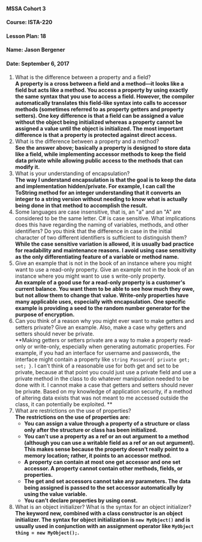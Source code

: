 #### MSSA Cohort 3
#### Course: ISTA-220
#### Lesson Plan: 18
#### Name: Jason Bergener
#### Date: September 6, 2017

1. What is the difference between a property and a field?  
**A property is a cross between a field and a method—it looks like a field but acts like a method. You access a property by using exactly the same syntax that you use to access a field. However, the compiler automatically translates this field-like syntax into calls to accessor methods (sometimes referred to as property getters and property setters). One key difference is that a field can be assigned a value without the object being initialized whereas a property cannot be assigned a value until the object is initialized. The most important difference is that a property is protected against direct access.**
1. What is the difference between a property and a method?  
**See the answer above; basically a property is designed to store data like a field, while implementing accessor methods to keep the field data private while allowing public access to the methods that can modify it.**
1. What is your understanding of encapsulation?  
**The way I understand encapsulation is that the goal is to keep the data and implementation hidden/private. For example, I can call the ToString method for an integer understanding that it converts an integer to a string version without needing to know what is actually being done in that method to accomplish the result.**
1. Some languages are case insensitive, that is, an "a" and an "A" are considered to be the same letter. C# is case sensitive. What implications does this have regarding the naming of variables, methods, and other identifiers? Do you think that the difference in case in the initial character of two different identifiers is sufficient to distinguish them?  
**While the case sensitive variation is allowed, it is usually bad practice for readability and maintenance reasons. I avoid using case sensitivity as the only differentiating feature of a variable or method name.**
1. Give an example that is not in the book of an instance where you might want to use a read-only property. Give an example not in the book of an instance where you might want to use s write-only property.  
**An example of a good use for a read-only property is a customer's current balance. You want them to be able to see how much they owe, but not allow them to change that value. Write-only properties have many applicable uses, especially with encapsulation. One specific example is providing a seed to the random number generator for the purpose of encryption.**
1. Can you think of a reason why you might ever want to make getters and setters private? Give an example. Also, make a case why getters and setters should never be private.  
**Making getters or setters private are a way to make a property read-only or write-only, especially when generating automatic properties. For example, if you had an interface for username and passwords, the interface might contain a property like `string Password{ private get; set; }`. I can't think of a reasonable use for both get and set to be private, because at that point you could just use a private field and use a private method in the class to do whatever manipulation needed to be done with it. I cannot make a case that getters and setters should never be private. Based on my knowledge of application security, if a method of altering data exists that was not meant to me accessed outside the class, it can potentially be exploited. **
1. What are restrictions on the use of properties?  
**The restrictions on the use of properties are:**
    - **You can assign a value through a property of a structure or class only after the structure or class has been initialized.**
    - **You can’t use a property as a ref or an out argument to a method (although you can use a writable field as a ref or an out argument). This makes sense because the property doesn’t really point to a memory location; rather, it points to an accessor method.**
    - **A property can contain at most one get accessor and one set accessor. A property cannot contain other methods, fields, or properties.**
    - **The get and set accessors cannot take any parameters. The data being assigned is passed to the set accessor automatically by using the value variable.**
    - **You can’t declare properties by using const.**
1. What is an object initializer? What is the syntax for an object initializer?  
**The keyword new, combined with a class constructor is an object initializer. The syntax for object initialization is `new MyObject()` and is usually used in conjunction with an assignment operator like `MyObject thing = new MyObject();`.**